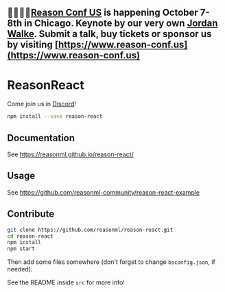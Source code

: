 ## 👋🏻👋🏻[Reason Conf US](https://www.reason-conf.us) is happening October 7-8th in Chicago. Keynote by our very own [Jordan Walke](https://www.twitter.com/jordwalke). Submit a talk, buy tickets or sponsor us by visiting [https://www.reason-conf.us](https://www.reason-conf.us)

# ReasonReact

Come join us in [Discord](https://discord.gg/reasonml)!

```sh
npm install --save reason-react
```

## Documentation

See https://reasonml.github.io/reason-react/

## Usage

See https://github.com/reasonml-community/reason-react-example

## Contribute

```sh
git clone https://github.com/reasonml/reason-react.git
cd reason-react
npm install
npm start
```

Then add some files somewhere (don't forget to change `bsconfig.json`, if needed).

See the README inside `src` for more info!
